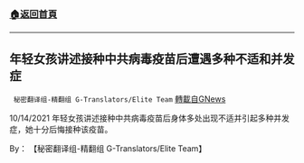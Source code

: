 ###  [:house:返回首頁](https://github.com/ourhimalayas/txt)
---


## 年轻女孩讲述接种中共病毒疫苗后遭遇多种不适和并发症
` 秘密翻译组-精翻组 G-Translators/Elite Team` [轉載自GNews](https://gnews.org/zh-hans/1601603/)

10/14/2021 年轻女孩讲述接种中共病毒疫苗后身体多处出现不适并引起多种并发症，她十分后悔接种该疫苗。

By： 【秘密翻译组-精翻组 G-Translators/Elite Team】
